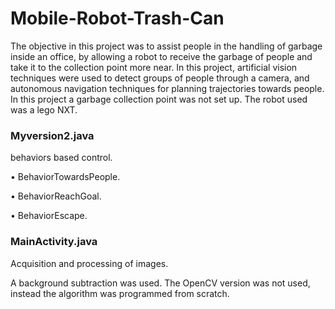 # Mobile-Robot-Trash-Can

The objective in this project was to assist people in the handling of garbage inside an office, by allowing a robot to receive the garbage of people and take it to the collection point more near. In this project, artificial vision techniques were used to detect groups of people through a camera, and autonomous navigation techniques for planning trajectories towards people. In this project a garbage collection point was not set up. The robot used was a lego NXT.

### Myversion2.java
behaviors based control.

• BehaviorTowardsPeople.

• BehaviorReachGoal.

• BehaviorEscape.


### MainActivity.java
Acquisition and processing of images.

A background subtraction was used. The OpenCV version was not used, instead the algorithm was programmed from scratch.


